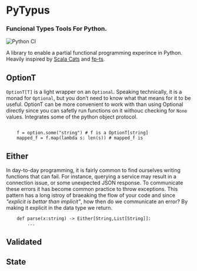 # PyTypus

### Funcional Types Tools For Python.

![Python CI](https://github.com/sammyrulez/pytypus/workflows/Python%20CI/badge.svg)

A library to enable a partial functional programming experince in Python.
Heavily inspired by [Scala Cats](https://typelevel.org/cats/) and [fp-ts](https://gcanti.github.io/fp-ts/).

## OptionT

`OptionT[T]` is a light wrapper on an `Optional`. Speaking technically, it is a monad for `Optional`, but you don’t need to know what that means for it to be useful. OptionT can be more convenient to work with than using Optional directly since you can  safetly run functions on it withouc checking for `None` values. Integrates some of the python object protocol.

```

    f = option.some("string") # f is a OptionT[string]
    mapped_f = f.map(lambda s: len(s)) # mapped_f is

```

## Either

In day-to-day programming, it is fairly common to find ourselves writing functions that can fail. For instance, querying a service may result in a connection issue, or some unexpected JSON response. To communicate these errors it has become common practice to throw exceptions. This pattern has a long istroy of braeaking the flow of your code and since *"explicit is bettar than implicit"*, how then do we communicate an error? By making it explicit in the data type we return.

```
    def parse(x:string) -> Either[String,List[String]]:
        ...

```

## Validated

## State



